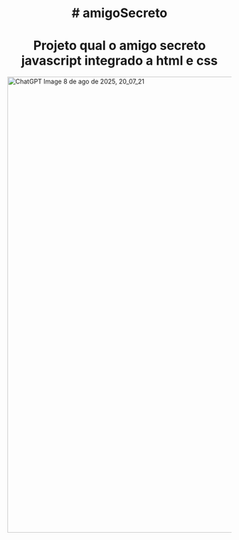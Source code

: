 
<h1 align="center"> # amigoSecreto </h1>

<h1 align="center"> Projeto qual o amigo secreto javascript integrado a html e css </h1>
<img width="1024" height="1024" alt="ChatGPT Image 8 de ago  de 2025, 20_07_21" src="https://github.com/user-attachments/assets/66341bd9-643f-4cb9-926c-475bedb20797" />
